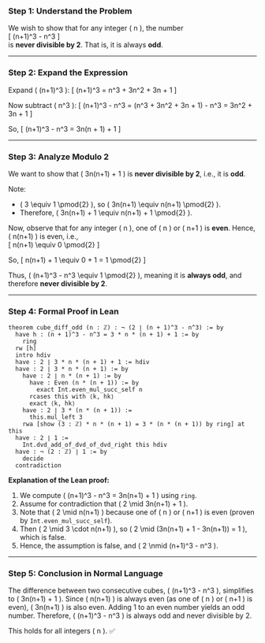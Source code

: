 ### Step 1: Understand the Problem

We wish to show that for any integer \( n \), the number  
\[
(n+1)^3 - n^3
\]  
is **never divisible by 2**. That is, it is always **odd**.

---

### Step 2: Expand the Expression

Expand \( (n+1)^3 \):
\[
(n+1)^3 = n^3 + 3n^2 + 3n + 1
\]

Now subtract \( n^3 \):
\[
(n+1)^3 - n^3 = (n^3 + 3n^2 + 3n + 1) - n^3 = 3n^2 + 3n + 1
\]

So,
\[
(n+1)^3 - n^3 = 3n(n + 1) + 1
\]

---

### Step 3: Analyze Modulo 2

We want to show that \( 3n(n+1) + 1 \) is **never divisible by 2**, i.e., it is **odd**.

Note:
- \( 3 \equiv 1 \pmod{2} \), so \( 3n(n+1) \equiv n(n+1) \pmod{2} \).
- Therefore, \( 3n(n+1) + 1 \equiv n(n+1) + 1 \pmod{2} \).

Now, observe that for any integer \( n \), one of \( n \) or \( n+1 \) is **even**. Hence, \( n(n+1) \) is even, i.e.,  
\[
n(n+1) \equiv 0 \pmod{2}
\]

So,
\[
n(n+1) + 1 \equiv 0 + 1 = 1 \pmod{2}
\]

Thus, \( (n+1)^3 - n^3 \equiv 1 \pmod{2} \), meaning it is **always odd**, and therefore **never divisible by 2**.

---

### Step 4: Formal Proof in Lean

```lean
theorem cube_diff_odd (n : ℤ) : ¬ (2 ∣ (n + 1)^3 - n^3) := by
  have h : (n + 1)^3 - n^3 = 3 * n * (n + 1) + 1 := by
    ring
  rw [h]
  intro hdiv
  have : 2 ∣ 3 * n * (n + 1) + 1 := hdiv
  have : 2 ∣ 3 * n * (n + 1) := by
    have : 2 ∣ n * (n + 1) := by
      have : Even (n * (n + 1)) := by
        exact Int.even_mul_succ_self n
      rcases this with ⟨k, hk⟩
      exact ⟨k, hk⟩
    have : 2 ∣ 3 * (n * (n + 1)) :=
      this.mul_left 3
    rwa [show (3 : ℤ) * n * (n + 1) = 3 * (n * (n + 1)) by ring] at this
  have : 2 ∣ 1 :=
    Int.dvd_add_of_dvd_of_dvd_right this hdiv
  have : ¬ (2 : ℤ) ∣ 1 := by
    decide
  contradiction
```

**Explanation of the Lean proof:**
1. We compute \( (n+1)^3 - n^3 = 3n(n+1) + 1 \) using `ring`.
2. Assume for contradiction that \( 2 \mid 3n(n+1) + 1 \).
3. Note that \( 2 \mid n(n+1) \) because one of \( n \) or \( n+1 \) is even (proven by `Int.even_mul_succ_self`).
4. Then \( 2 \mid 3 \cdot n(n+1) \), so \( 2 \mid (3n(n+1) + 1 - 3n(n+1)) = 1 \), which is false.
5. Hence, the assumption is false, and \( 2 \nmid (n+1)^3 - n^3 \).

---

### Step 5: Conclusion in Normal Language

The difference between two consecutive cubes, \( (n+1)^3 - n^3 \), simplifies to \( 3n(n+1) + 1 \). Since \( n(n+1) \) is always even (as one of \( n \) or \( n+1 \) is even), \( 3n(n+1) \) is also even. Adding 1 to an even number yields an odd number. Therefore, \( (n+1)^3 - n^3 \) is always odd and never divisible by 2.

This holds for all integers \( n \). ✅